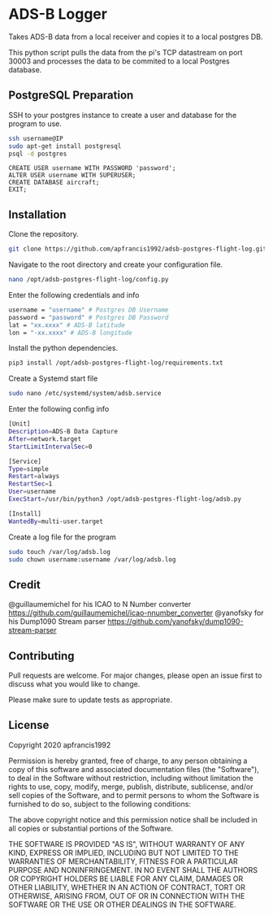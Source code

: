 # ADS-B Logger
Takes ADS-B data from a local receiver and copies it to a local postgres DB.

This python script pulls the data from the pi's TCP datastream on port 30003 and processes the data to be commited to a local Postgres database.

## PostgreSQL Preparation

SSH to your postgres instance to create a user and database for the program to use.
```bash
ssh username@IP
sudo apt-get install postgresql
psql -d postgres
```

```
CREATE USER username WITH PASSWORD 'password'; 
ALTER USER username WITH SUPERUSER;
CREATE DATABASE aircraft;
EXIT;
```


## Installation

Clone the repository.
```bash
git clone https://github.com/apfrancis1992/adsb-postgres-flight-log.git /opt/adsb-postgres-flight-log
```

Navigate to the root directory and create your configuration file.
```bash
nano /opt/adsb-postgres-flight-log/config.py
```

Enter the following credentials and info
```bash
username = "username" # Postgres DB Username
password = "password" # Postgres DB Password
lat = "xx.xxxx" # ADS-B latitude
lon = "-xx.xxxx" # ADS-B longitude
```

Install the python dependencies.
```bash
pip3 install /opt/adsb-postgres-flight-log/requirements.txt
```

Create a Systemd start file
```bash
sudo nano /etc/systemd/system/adsb.service
```

Enter the following config info
```bash
[Unit]
Description=ADS-B Data Capture
After=network.target
StartLimitIntervalSec=0

[Service]
Type=simple
Restart=always
RestartSec=1
User=username
ExecStart=/usr/bin/python3 /opt/adsb-postgres-flight-log/adsb.py

[Install]
WantedBy=multi-user.target
```

Create a log file for the program
```bash
sudo touch /var/log/adsb.log
sudo chown username:username /var/log/adsb.log
```

## Credit
@guillaumemichel for his ICAO to N Number converter https://github.com/guillaumemichel/icao-nnumber_converter
@yanofsky for his Dump1090 Stream parser https://github.com/yanofsky/dump1090-stream-parser


## Contributing
Pull requests are welcome. For major changes, please open an issue first to discuss what you would like to change.

Please make sure to update tests as appropriate.

## License

Copyright 2020 apfrancis1992

Permission is hereby granted, free of charge, to any person obtaining a copy of this software and associated documentation files (the "Software"), to deal in the Software without restriction, including without limitation the rights to use, copy, modify, merge, publish, distribute, sublicense, and/or sell copies of the Software, and to permit persons to whom the Software is furnished to do so, subject to the following conditions:

The above copyright notice and this permission notice shall be included in all copies or substantial portions of the Software.

THE SOFTWARE IS PROVIDED "AS IS", WITHOUT WARRANTY OF ANY KIND, EXPRESS OR IMPLIED, INCLUDING BUT NOT LIMITED TO THE WARRANTIES OF MERCHANTABILITY, FITNESS FOR A PARTICULAR PURPOSE AND NONINFRINGEMENT. IN NO EVENT SHALL THE AUTHORS OR COPYRIGHT HOLDERS BE LIABLE FOR ANY CLAIM, DAMAGES OR OTHER LIABILITY, WHETHER IN AN ACTION OF CONTRACT, TORT OR OTHERWISE, ARISING FROM, OUT OF OR IN CONNECTION WITH THE SOFTWARE OR THE USE OR OTHER DEALINGS IN THE SOFTWARE.